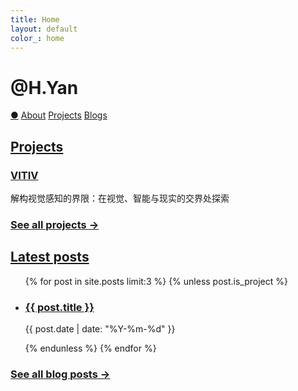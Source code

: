 ```yaml
---
title: Home
layout: default
color_: home
---
```


<r-grid class="main" columns=6 columns-s=4 columns-xs=2>

<r-cell order="-10" span=4 span-s=2>
    <h1>@H.Yan</h1>
</r-cell>

<r-cell order="-9" class="menu" span=2 span-s=2>
    <div class='focus0'>
      <a href="/">&#x25CF;</a>
      <a href="/about/">About</a>
      <a href="/project/">Projects</a>
      <a href="/blog/">Blogs</a>
    </div>
</r-cell>

<!-- grid -->
<r-cell span=4>
<h2 class="margin-b-4"><a href="/project/">Projects</a></h2>

<h3><a href="/projects/vitiv/">VITIV</a></h3>
<p>解构视觉感知的界限：在视觉、智能与现实的交界处探索
</p>

<h3><a href="/project/" class="dimmed">See all projects &rarr;</a></h3>
</r-cell>

<r-cell span=4>
<h2 class="margin-b-4"><a href="/blog/">Latest posts</a></h2>

<ul>
  {% for post in site.posts limit:3 %}
    {% unless post.is_project %}
    <li>
      <h3><a href="{{ post.url | relative_url }}">{{ post.title }}</a></h3>
      <p>{{ post.date | date: "%Y-%m-%d" }}</p>
      <!-- <p>{{ post.excerpt | strip_html | truncatewords: 30 }}</p> -->
    </li>
    {% endunless %}
  {% endfor %}
</ul>

<h3><a href="/blog/" class="dimmed">See all blog posts &rarr;</a></h3>
</r-cell>

<!-- 
<r-cell class="intro" order-s="-2" order-xs="-2" span=2 span-s=3 span-xs=row>
    <div class="intro-content">
        <p>
        Hey, this is H.Yan. <br>
        <br>
        Researcher, Engineer, Quant<br> 
        a curious human being<br>
        <br>
        based in Shanghai, China<br> 
        educated in France<br>
        </p>
    </div>
</r-cell> -->

</r-grid>